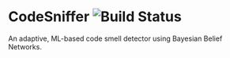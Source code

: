 # CodeSniffer ![Build Status](http://renevanerp.nl:8080/buildStatus/icon?job=CodeSniffer)

An adaptive, ML-based code smell detector using Bayesian Belief Networks.
